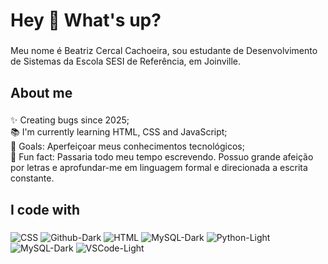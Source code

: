 <h1 align="left">Hey 👋 What's up?</h1>

###

<p align="left">Meu nome é Beatriz Cercal Cachoeira, sou estudante de Desenvolvimento de Sistemas da Escola SESI de Referência, em Joinville.</p>

###

<h2 align="left">About me</h2>

###

<p align="left">✨ Creating bugs since 2025;<br>📚 I'm currently learning HTML, CSS and JavaScript;<br>🎯 Goals: Aperfeiçoar meus conhecimentos tecnológicos;<br>🎲 Fun fact: Passaria todo meu tempo escrevendo. Possuo grande afeição por letras e aprofundar-me em linguagem formal e direcionada a escrita constante.</p>

###

<h2 align="left">I code with</h2>

###
![CSS](https://github.com/user-attachments/assets/639f8713-f0c7-4900-b7fc-3447c7616d3f)
![Github-Dark](https://github.com/user-attachments/assets/56e9a89a-f278-4ce9-a3e9-843e4662cf1c)
![HTML](https://github.com/user-attachments/assets/cb17c5c7-3e66-467d-82a4-3477e1934795)
![MySQL-Dark](https://github.com/user-attachments/assets/91454d7b-dfb0-4258-a85e-228c066abafe)
![Python-Light](https://github.com/user-attachments/assets/543a2bc0-55d6-45c6-9283-ef4d5a60fb5d)![MySQL-Dark](https://github.com/user-attachments/assets/91454d7b-dfb0-4258-a85e-228c066abafe)
![VSCode-Light](https://github.com/user-attachments/assets/e69b7e4e-8880-4328-a5a6-30f62ea0e4d5)






###
